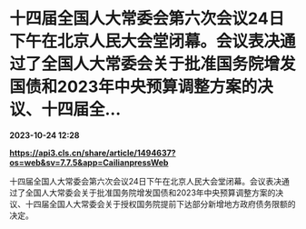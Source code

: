 # 十四届全国人大常委会第六次会议24日下午在北京人民大会堂闭幕。会议表决通过了全国人大常委会关于批准国务院增发国债和2023年中央预算调整方案的决议、十四届全...

**2023-10-24 12:28**

**https://api3.cls.cn/share/article/1494637?os=web&sv=7.7.5&app=CailianpressWeb**

十四届全国人大常委会第六次会议24日下午在北京人民大会堂闭幕。会议表决通过了全国人大常委会关于批准国务院增发国债和2023年中央预算调整方案的决议、十四届全国人大常委会关于授权国务院提前下达部分新增地方政府债务限额的决定。
